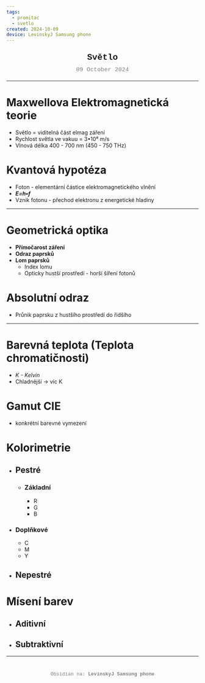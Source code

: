 ```yaml
---
tags:
  - promitac
  - svetlo
created: 2024-10-09
device: LevinskyJ Samsung phone
---
```

<div style="text-align: center; font-size: 1.6em; font-weight: bold; padding: 10px 0; font-family: Courier New">
Světlo 
</div>

<div style="text-align: center; color: gray; font-size: 1.1em; margin-bottom: 20px; font-family: Courier New">  09 October 2024
</div>

---

#  Maxwellova Elektromagnetická teorie
- Světlo = viditelná část elmag záření 
- Rychlost světla ve vakuu = 3•10⁸ m/s
- Vlnová délka 400 - 700 nm (450 - 750 THz)

# Kvantová hypotéza 
- Foton - elementární částice elektromagnetického vlnění 
 - ***E=h•f***
- Vznik fotonu - přechod elektronu z energetické hladiny

---

# Geometrická optika
- **Přímočarost záření**
- **Odraz paprsků**
- **Lom paprsků**
    - Index lomu
    - Opticky hustší prostředí - horší šíření fotonů

# Absolutní odraz
- Průnik paprsku z hustšího prostředí do řidšího 

---

# Barevná teplota (Teplota chromatičnosti)
- *K - Kelvin*
- Chladnější -> víc K
# Gamut CIE
- konkrétní barevné vymezení

# Kolorimetrie
- ## Pestré 
  - ### Základní 
    - R
    - G
    - B
- ### Doplňkové 
    - C
    - M
    - Y
- ## Nepestré

# Mísení barev
- ## Aditivní 
- ## Subtraktivní 

---

<div style="text-align: center; color: gray; font-size: 0.9em; margin-top: 40px; font-family: Courier New">
  Obsidian na: <strong>LevinskyJ Samsung phone</strong>
</div>

